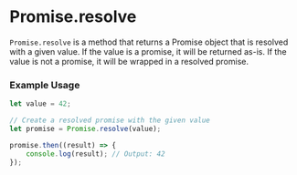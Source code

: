 # Promise.resolve

`Promise.resolve` is a method that returns a Promise object that is resolved with a given value. If the value is a promise, it will be returned as-is. If the value is not a promise, it will be wrapped in a resolved promise.

### Example Usage

```javascript
let value = 42;

// Create a resolved promise with the given value
let promise = Promise.resolve(value);

promise.then((result) => {
    console.log(result); // Output: 42
});
